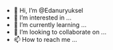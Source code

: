 - 👋 Hi, I’m @Edanuryuksel
- 👀 I’m interested in ...
- 🌱 I’m currently learning ...
- 💞️ I’m looking to collaborate on ...
- 📫 How to reach me ...

<!---
Edanuryuksel/Edanuryuksel is a ✨ special ✨ repository because its `README.md` (this file) appears on your GitHub profile.
You can click the Preview link to take a look at your changes.
--->
